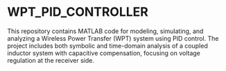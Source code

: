 # WPT_PID_CONTROLLER
This repository contains MATLAB code for modeling, simulating, and analyzing a Wireless Power Transfer (WPT) system using PID control. The project includes both symbolic and time-domain analysis of a coupled inductor system with capacitive compensation, focusing on voltage regulation at the receiver side.
